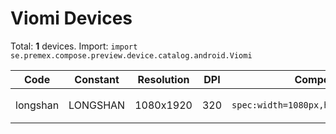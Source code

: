 # Viomi Devices

Total: **1** devices. Import: `import se.premex.compose.preview.device.catalog.android.Viomi`

| Code | Constant | Resolution | DPI | Compose Spec | Preview Usage |
|------|----------|------------|-----|-------------|---------------|
| longshan | LONGSHAN | 1080x1920 | 320 | `spec:width=1080px,height=1920px,dpi=320` | `@Preview(device = Viomi.LONGSHAN)` |

<!-- Generated automatically. Do not edit manually. -->
